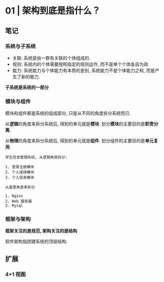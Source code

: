 # 01 | 架构到底是指什么？

## 笔记

### 系统与子系统

* 关联: 系统是由一群有关联的个体组成的.
* 规则: 系统内的个体需要按照指定的规则运作, 而不是单个个体各自为政.
* 能力: 系统能力与个体能力有本质的差别, 系统能力不是个体能力之和, 而是产生了新的能力.

**子系统是系统的一部分**

### 模块与组件

模块和组件都是系统的组成部分, 只是从不同的角度拆分系统而已.

从**逻辑**的角度来拆分系统后, 得到的单元就是**模块**. 划分**模块**的主要目的是**职责分离**.

从**物理**的角度来拆分系统后, 得到的单元就是**组件**. 划分组件的主要目的是**单元复用**.

```
学生信息管理系统, 从逻辑角度拆分:

1. 登录注册模块
2. 个人成绩模块
3. 个人信息模块

从屋里角度来拆分

1. Nginx
2. Web 服务器
3. Mysql
```

### 框架与架构

**框架关注的是规范, 架构关注的是结构**

软件架构指团建系统的顶层结构.

## 扩展

### 4+1 视图